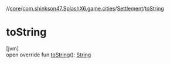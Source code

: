 //[core](../../../index.md)/[com.shinkson47.SplashX6.game.cities](../index.md)/[Settlement](index.md)/[toString](to-string.md)

# toString

[jvm]\
open override fun [toString](to-string.md)(): [String](https://kotlinlang.org/api/latest/jvm/stdlib/kotlin/-string/index.html)
